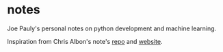 # notes

Joe Pauly's personal notes on python development and machine learning. 

Inspiration from Chris Albon's note's [repo](https://github.com/chrisalbon/notes) and [website](chrisalbon.com).